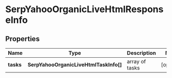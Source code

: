 # SerpYahooOrganicLiveHtmlResponseInfo

## Properties

| Name | Type | Description | Notes |
|------------ | ------------- | ------------- | -------------|
**tasks** | **SerpYahooOrganicLiveHtmlTaskInfo[]** | array of tasks |[optional]|